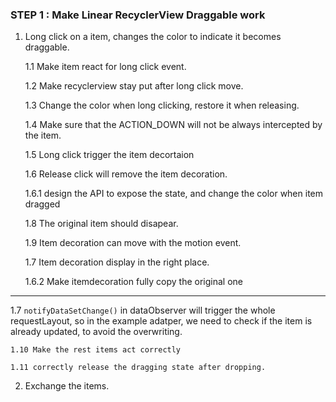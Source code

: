 ### STEP 1 : Make Linear RecyclerView Draggable work
1. Long click on a item, changes the color to indicate it becomes draggable.

    1.1 Make item react for long click event.

    1.2 Make recyclerview stay put after long click move.

    1.3 Change the color when long clicking, restore it when releasing.

    1.4 Make sure that the ACTION_DOWN will not be always intercepted by the item.

    1.5 Long click trigger the item decortaion

    1.6 Release click will remove the item decoration.

   1.6.1 design the API to expose the state, and change the color when item dragged

   1.8 The original item should disapear.

   1.9 Item decoration can move with the motion event.

   1.7 Item decoration display in the right place.

   1.6.2 Make itemdecoration fully copy the original one
--------------------------------------------------------
   1.7 `notifyDataSetChange()` in dataObserver will trigger the whole requestLayout,
   so in the example adatper, we need to check if the item is already updated, to avoid the overwriting.

    1.10 Make the rest items act correctly

    1.11 correctly release the dragging state after dropping.

2. Exchange the items.